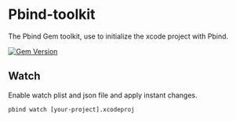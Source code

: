# Pbind-toolkit
The Pbind Gem toolkit, use to initialize the xcode project with Pbind.

[![Gem Version](http://img.shields.io/gem/v/pbind.svg?style=flat)](http://badge.fury.io/rb/pbind)

## Watch

Enable watch plist and json file and apply instant changes.

```shell
pbind watch [your-project].xcodeproj
```